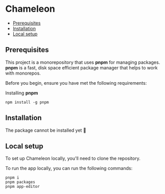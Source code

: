 # Chameleon

- [Prerequisites](#prerequisites)
- [Installation](#installation)
- [Local setup](#local-setup)

## Prerequisites

This project is a monorepository that uses **pnpm** for managing packages. **pnpm** is a fast, disk space efficient package manager that helps to work with monorepos.

Before you begin, ensure you have met the following requirements:

Installing **pnpm**

`npm install -g pnpm`

## Installation

The package cannot be installed yet 🥲

## Local setup

To set up Chameleon locally, you'll need to clone the repository.

To run the app locally, you can run the following commands:

```
pnpm i
pnpm packages
pnpm app-editor
```
